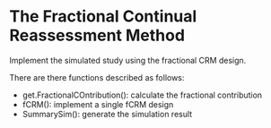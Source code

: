 # The Fractional Continual Reassessment Method 

Implement the simulated study using the fractional CRM design.

There are there functions described as follows:

+ get.FractionalCOntribution(): calculate the fractional contribution
+ fCRM(): implement a single fCRM design
+ SummarySim(): generate the simulation result
